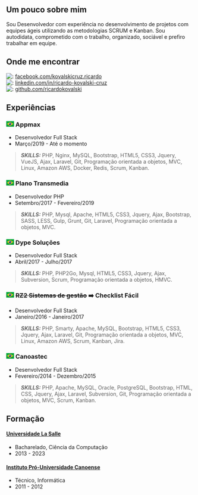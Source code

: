 ## Um pouco sobre mim

Sou Desenvolvedor com experiência no desenvolvimento de projetos com equipes ágeis utilizando as metodologias SCRUM e Kanban. Sou autodidata, comprometido com o trabalho, organizado, sociável e prefiro trabalhar em equipe.

## Onde me encontrar
  
![:](https://cdn0.iconfinder.com/data/icons/small-n-flat/24/678128-social-facebook-20.png) [facebook.com/kovalskicruz.ricardo](https://www.facebook.com/kovalskicruz.ricardo)  
![:](https://cdn2.iconfinder.com/data/icons/social-icon-3/512/social_style_3_in-20.png) [linkedin.com/in/ricardo-kovalski-cruz](https://www.linkedin.com/in/ricardo-kovalski-cruz/)  
![:](https://cdn4.iconfinder.com/data/icons/ionicons/512/icon-social-github-20.png) [github.com/ricardokovalski](https://github.com/ricardokovalski)     

## Experiências

### ![:](assets/img/pt-br.png) Appmax

* Desenvolvedor Full Stack
* Março/2019 - Até o momento

> **_SKILLS:_** PHP, Nginx, MySQL, Bootstrap, HTML5, CSS3, Jquery, VueJS, Ajax, Laravel, Git, Programação orientada a objetos, MVC, Linux, Amazon AWS, Docker, Redis, Scrum, Kanban.


### ![:](assets/img/pt-br.png) Plano Transmedia

* Desenvolvedor PHP
* Setembro/2017 - Fevereiro/2019

> **_SKILLS:_** PHP, Mysql, Apache, HTML5, CSS3, Jquery, Ajax, Bootstrap, SASS, LESS, Gulp, Grunt, Git, Laravel, Programação orientada a objetos, MVC.


### ![:](assets/img/pt-br.png) Dype Soluções

* Desenvolvedor Full Stack
* Abril/2017 - Julho/2017

> **_SKILLS:_** PHP, PHP2Go, Mysql, HTML5, CSS3, Jquery, Ajax, Subversion, Scrum, Programação orientada a objetos, HMVC.


### ![:](assets/img/pt-br.png) ~~RZ2 Sistemas de gestão~~ :arrow_right: Checklist Fácil

* Desenvolvedor Full Stack
* Janeiro/2016 - Janeiro/2017

> **_SKILLS:_** PHP, Smarty, Apache, MySQL, Bootstrap, HTML5, CSS3, Jquery, Ajax, Laravel, Git, Programação orientada a objetos, MVC, Linux, Amazon AWS, Scrum, Kanban, Jira.


### ![:](assets/img/pt-br.png) Canoastec

* Desenvolvedor Full Stack
* Fevereiro/2014 - Dezembro/2015

> **_SKILLS:_** PHP, Apache, MySQL, Oracle, PostgreSQL, Bootstrap, HTML, CSS, Jquery, Ajax, Laravel, Subversion, Git, Programação orientada a objetos, MVC, Scrum, Kanban.


## Formação

#### [Universidade La Salle](https://www.unilasalle.edu.br/canoas)

* Bacharelado, Ciência da Computação
* 2013 - 2023

#### [Instituto Pró-Universidade Canoense](https://www.ipuc.edu.br/)

* Técnico, Informática
* 2011 - 2012
